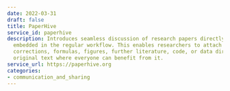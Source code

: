 ```yaml
---
date: 2022-03-31
draft: false
title: PaperHive
service_id: paperhive
description: Introduces seamless discussion of research papers directly in the browser,
  embedded in the regular workflow. This enables researchers to attach questions,
  corrections, formulas, figures, further literature, code, or data directly to the
  original text where everyone can benefit from it.
service_url: https://paperhive.org
categories:
- communication_and_sharing
---
```



